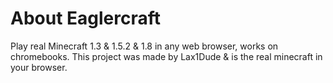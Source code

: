 # About Eaglercraft
Play real Minecraft 1.3 & 1.5.2 & 1.8 in any web browser, works on chromebooks.
This project was made by Lax1Dude & is the real minecraft in your browser.
